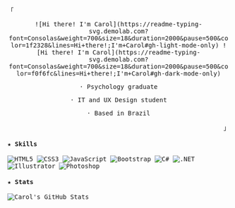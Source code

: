 <samp>

  <p align="left">「</p>
  <div align="center">
    ![Hi there! I'm Carol](https://readme-typing-svg.demolab.com?font=Consolas&weight=700&size=18&duration=2000&pause=500&color=1f2328&lines=Hi+there!;I'm+Carol#gh-light-mode-only)
    ![Hi there! I'm Carol](https://readme-typing-svg.demolab.com?font=Consolas&weight=700&size=18&duration=2000&pause=500&color=f0f6fc&lines=Hi+there!;I'm+Carol#gh-dark-mode-only)    
    <p>· Psychology graduate</p>
    <p>· IT and UX Design student</p>
    <p>· Based in Brazil</p>
  </div>
  <p align="right">」</p>

<h4>★ Skills</h4>

![HTML5](https://img.shields.io/badge/html5-21255A.svg?style=for-the-badge&logo=html5&logoColor=AF96F1) ![CSS3](https://img.shields.io/badge/css3-21255A.svg?style=for-the-badge&logo=css3&logoColor=AF96F1) ![JavaScript](https://img.shields.io/badge/javascript-21255A.svg?style=for-the-badge&logo=javascript&logoColor=AF96F1) ![Bootstrap](https://img.shields.io/badge/bootstrap-21255A.svg?style=for-the-badge&logo=bootstrap&logoColor=AF96F1) ![C#](https://img.shields.io/badge/c%23-21255A.svg?style=for-the-badge&logo=csharp&logoColor=AF96F1) ![.NET](https://img.shields.io/badge/.NET-21255A?style=for-the-badge&logo=.net&logoColor=AF96F1) ![Illustrator](https://img.shields.io/badge/illustrator-21255A.svg?style=for-the-badge&logo=adobe%20illustrator&logoColor=AF96F1) ![Photoshop](https://img.shields.io/badge/photoshop-21255A.svg?style=for-the-badge&logo=adobe%20photoshop&logoColor=AF96F1)

<h4>★ Stats</h4>

![Carol's GitHub Stats](https://pixel-profile.vercel.app/api/github-stats?username=croldrte&screen_effect=true&dithering=true&background=linear-gradient%28140deg%2C+%232e222fFF+0%25%2C+%23a884f3FF+100%25%29+&color=%23ffffffFF)

</samp>
